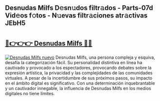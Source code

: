 ## Desnudas Milfs D𝚎sn𝚞dos filtr𝚊dos - Parts-07d Vid𝚎os f𝚘tos - N𝚞evas filtr𝚊ciones atr𝚊ctivas JEbH5

# <h2><a href="http://mbati9.tromn.icu/?c=Desnudas+Milfs">🔗👉👉👉 Desnudas Milfs 🔗🔗</a></h2>

[![Desnudas Milfs nuevo](https://i.imgur.com/pEAQMta.gif)](http://mbati9.tromn.icu/?c=Desnudas+Milfs)
Desnudas Milfs, una persona compleja y esquiva, desafía la categorización fácil. Su personalidad distintiva en línea ha cautivado y provocado a los espectadores, provocando debates sobre la expresión artística, la privacidad y las complejidades de las comunidades virtuales. A pesar de la incertidumbre de sus próximos pasos, su impacto en el ámbito digital es significativo. Con una determinación inquebrantable y un cautivador innegable, la influencia de Desnudas Milfs en los medios digitales no tiene límites.
